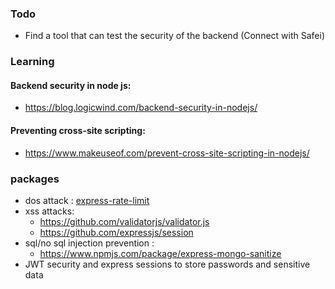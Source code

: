 ### Todo

- Find a tool that can test the security of the backend (Connect with Safei)

### Learning

#### Backend security in node js:
- <https://blog.logicwind.com/backend-security-in-nodejs/>
#### Preventing cross-site scripting:
- <https://www.makeuseof.com/prevent-cross-site-scripting-in-nodejs/>

### packages

- dos attack : [express-rate-limit](https://www.npmjs.com/package/express-rate-limit)
- xss attacks:
  - <https://github.com/validatorjs/validator.js>
  - <https://github.com/expressjs/session>
- sql/no sql injection prevention :
  - <https://www.npmjs.com/package/express-mongo-sanitize>
- JWT security and express sessions to store passwords and sensitive data
